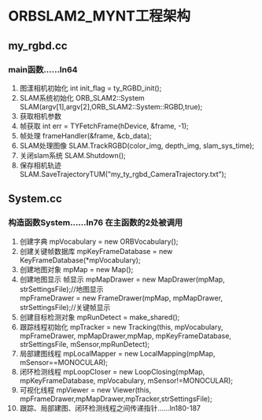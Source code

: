 # ORBSLAM2_MYNT工程架构 
## my_rgbd.cc
### main函数……ln64
1. 图漾相机初始化  int init_flag = ty_RGBD_init();  
2. SLAM系统初始化  ORB_SLAM2::System SLAM(argv[1],argv[2],ORB_SLAM2::System::RGBD,true);  
3. 获取相机参数  
4. 帧获取  int err = TYFetchFrame(hDevice, &frame, -1);  
5. 帧处理  frameHandler(&frame, &cb_data);  
6. SLAM处理图像  SLAM.TrackRGBD(color_img, depth_img, slam_sys_time);  
7. 关闭slam系统  SLAM.Shutdown();  
8. 保存相机轨迹 SLAM.SaveTrajectoryTUM("my_ty_rgbd_CameraTrajectory.txt");  

## System.cc 
### 构造函数System……ln76   在主函数的2处被调用
1. 创建字典  mpVocabulary = new ORBVocabulary();  
2. 创建关键帧数据库  mpKeyFrameDatabase = new KeyFrameDatabase(*mpVocabulary);  
3. 创建地图对象  mpMap = new Map();  
4. 创建地图显示 帧显示
   mpMapDrawer = new MapDrawer(mpMap, strSettingsFile);//地图显示  
   mpFrameDrawer = new FrameDrawer(mpMap, mpMapDrawer, strSettingsFile);//关键帧显示  
5. 创建目标检测对象 mpRunDetect = make_shared<RunDetect>();  
6. 跟踪线程初始化  mpTracker = new Tracking(this, mpVocabulary, mpFrameDrawer, mpMapDrawer,mpMap, mpKeyFrameDatabase,          
                                          strSettingsFile, mSensor,mpRunDetect);  
7. 局部建图线程  mpLocalMapper = new LocalMapping(mpMap, mSensor==MONOCULAR); 
8. 闭环检测线程  mpLoopCloser = new LoopClosing(mpMap, mpKeyFrameDatabase, mpVocabulary, mSensor!=MONOCULAR);  
9. 可视化线程  mpViewer = new Viewer(this, mpFrameDrawer,mpMapDrawer,mpTracker,strSettingsFile);  
10. 跟踪、局部建图、闭环检测线程之间传递指针……ln180-187  
 

